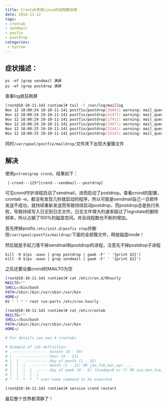 ```yaml
---
title: Crontab导致Linux的线程数枯竭
date: 2014-11-12
tags:
- crontab
- sendmail
- posfix
- postdrop
categories:
 - System
---
```





## 症状描述：

    ps -ef |grep sendmail 满屏
    ps -ef |grep postdrop 满屏

查看log疯狂刷屏

```bash
[root@10-10-11-141 runtime]# tail -f /var/log/maillog
Nov 12 18:00:24 10-10-11-141 postfix/postdrop[3804]: warning: mail_queue_enter: create file maildrop/634461.3804: No such file or directory
Nov 12 18:00:24 10-10-11-141 postfix/postdrop[4147]: warning: mail_queue_enter: create file maildrop/634601.4147: No such file or directory
Nov 12 18:00:24 10-10-11-141 postfix/postdrop[1741]: warning: mail_queue_enter: create file maildrop/634604.1741: No such file or directory
Nov 12 18:00:24 10-10-11-141 postfix/postdrop[1967]: warning: mail_queue_enter: create file maildrop/843229.1967: No such file or directory
Nov 12 18:00:25 10-10-11-141 postfix/postdrop[3244]: warning: mail_queue_enter: create file maildrop/135131.3244: No such file or directory
Nov 12 18:00:25 10-10-11-141 postfix/postdrop[2514]: warning: mail_queue_enter: create file maildrop/135247.2514: No such file or directory
```

同时``/var/spool/postfix/maildrop/``文件夹下出现大量簇文件

## 解决

使用``pstree|grep crond``，结果如下：

     |-crond---125*[crond---sendmail---postdrop]  

可见crond守护进程启动了sendmail，进而启动了postdrop。查看crond的配置， crontab -e，都没有发现几秒就启动的程序，所以可能是sendmail自己一旦邮件发送不成功，就持续重新发送而导致持续启动postdrop，而postdrop总是执行失败，导致持续写入日志到日志文件。日志文件增大的速率超过了logrotate的删除频率，所以占据了100%的磁盘空间。并且线程数也不断的增加。

首先停掉posfix `/etc/init.d/posfix stop`并删除``/var/spool/postfix/maildrop/``下面的全部簇文件，释放磁盘inode！

然后就是手起刀落干掉sendmail和postdrop的进程，注意先干掉postdrop子进程

    kill -9 $(ps -auwx | grep postdrop | gawk -F' ' '{print $2}')
    kill -9 $(ps -auwx | grep sendmail | gawk -F' ' '{print $2}')

之后还要设置crond的MAILTO为空

```bash
[root@10-10-11-141 runtime]# cat /etc/cron.d/0hourly 
MAILTO=""
SHELL=/bin/bash
PATH=/sbin:/bin:/usr/sbin:/usr/bin
HOME=/
01 * * * * root run-parts /etc/cron.hourly
```

```bash
[root@10-10-11-141 runtime]# cat /etc/crontab 
MAILTO=""
SHELL=/bin/bash
PATH=/sbin:/bin:/usr/sbin:/usr/bin
HOME=/

# For details see man 4 crontabs

# Example of job definition:
# .---------------- minute (0 - 59)
# |  .------------- hour (0 - 23)
# |  |  .---------- day of month (1 - 31)
# |  |  |  .------- month (1 - 12) OR jan,feb,mar,apr ...
# |  |  |  |  .---- day of week (0 - 6) (Sunday=0 or 7) OR sun,mon,tue,wed,thu,fri,sat
# |  |  |  |  |
# *  *  *  *  * user-name command to be executed

[root@10-10-11-141 runtime]# service crond restart
```

最后整个世界都清静了！
